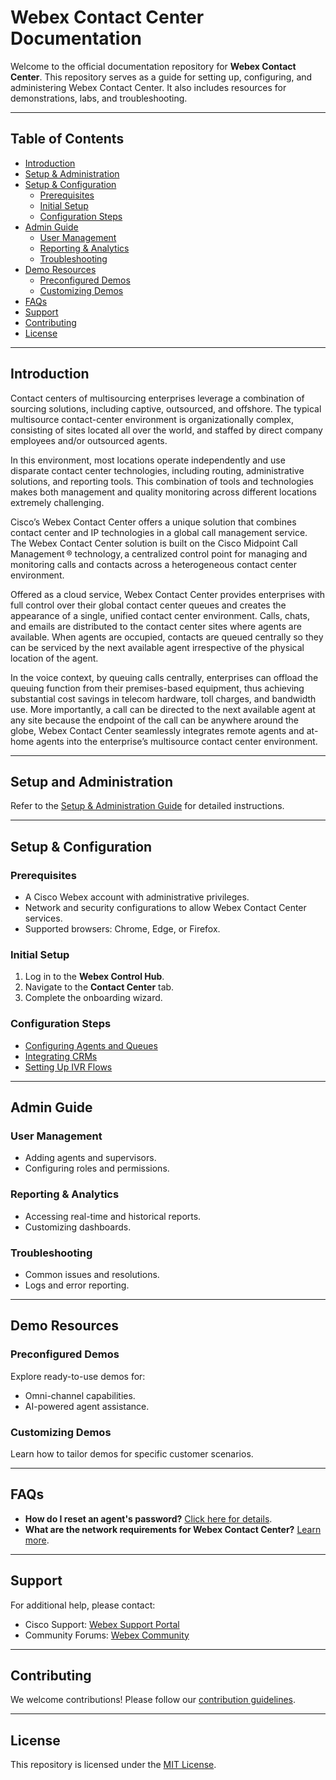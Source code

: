 # Webex Contact Center Documentation

Welcome to the official documentation repository for **Webex Contact Center**. This repository serves as a guide for setting up, configuring, and administering Webex Contact Center. It also includes resources for demonstrations, labs, and troubleshooting.

---

## Table of Contents

- [Introduction](#introduction)
- [Setup & Administration](#setup--administration)
- [Setup & Configuration](#setup--configuration)
  - [Prerequisites](#prerequisites)
  - [Initial Setup](#initial-setup)
  - [Configuration Steps](#configuration-steps)
- [Admin Guide](#admin-guide)
  - [User Management](#user-management)
  - [Reporting & Analytics](#reporting--analytics)
  - [Troubleshooting](#troubleshooting)
- [Demo Resources](#demo-resources)
  - [Preconfigured Demos](#preconfigured-demos)
  - [Customizing Demos](#customizing-demos)
- [FAQs](#faqs)
- [Support](#support)
- [Contributing](#contributing)
- [License](#license)

---

## Introduction

Contact centers of multisourcing enterprises leverage a combination of sourcing solutions, including captive, outsourced, and offshore. The typical multisource contact-center environment is organizationally complex, consisting of sites located all over the world, and staffed by direct company employees and/or outsourced agents.

In this environment, most locations operate independently and use disparate contact center technologies, including routing, administrative solutions, and reporting tools. This combination of tools and technologies makes both management and quality monitoring across different locations extremely challenging.

Cisco’s Webex Contact Center offers a unique solution that combines contact center and IP technologies in a global call management service. The Webex Contact Center solution is built on the Cisco Midpoint Call Management ® technology, a centralized control point for managing and monitoring calls and contacts across a heterogeneous contact center environment.

Offered as a cloud service, Webex Contact Center provides enterprises with full control over their global contact center queues and creates the appearance of a single, unified contact center environment. Calls, chats, and emails are distributed to the contact center sites where agents are available. When agents are occupied, contacts are queued centrally so they can be serviced by the next available agent irrespective of the physical location of the agent.

In the voice context, by queuing calls centrally, enterprises can offload the queuing function from their premises-based equipment, thus achieving substantial cost savings in telecom hardware, toll charges, and bandwidth use. More importantly, a call can be directed to the next available agent at any site because the endpoint of the call can be anywhere around the globe, Webex Contact Center seamlessly integrates remote agents and at-home agents into the enterprise’s multisource contact center environment.

---

## Setup and Administration

Refer to the [Setup & Administration Guide](https://help.webex.com/en-us/article/n5595zd/Webex-Contact-Center-Setup-and-Administration-Guide) for detailed instructions.

---

## Setup & Configuration

### Prerequisites
- A Cisco Webex account with administrative privileges.
- Network and security configurations to allow Webex Contact Center services.
- Supported browsers: Chrome, Edge, or Firefox.

### Initial Setup
1. Log in to the **Webex Control Hub**.
2. Navigate to the **Contact Center** tab.
3. Complete the onboarding wizard.

### Configuration Steps
- [Configuring Agents and Queues](docs/config-agents-queues.md)
- [Integrating CRMs](docs/integrating-crms.md)
- [Setting Up IVR Flows](docs/setting-up-ivr.md)

---

## Admin Guide

### User Management
- Adding agents and supervisors.
- Configuring roles and permissions.

### Reporting & Analytics
- Accessing real-time and historical reports.
- Customizing dashboards.

### Troubleshooting
- Common issues and resolutions.
- Logs and error reporting.

---

## Demo Resources

### Preconfigured Demos
Explore ready-to-use demos for:
- Omni-channel capabilities.
- AI-powered agent assistance.

### Customizing Demos
Learn how to tailor demos for specific customer scenarios.

---

## FAQs

- **How do I reset an agent's password?** [Click here for details](docs/faqs.md#reset-password).
- **What are the network requirements for Webex Contact Center?** [Learn more](docs/faqs.md#network-requirements).

---

## Support

For additional help, please contact:
- Cisco Support: [Webex Support Portal](https://help.webex.com)
- Community Forums: [Webex Community](https://community.cisco.com)

---

## Contributing

We welcome contributions! Please follow our [contribution guidelines](CONTRIBUTING.md).

---

## License

This repository is licensed under the [MIT License](LICENSE.md).
